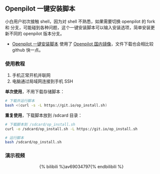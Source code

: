 ## Openpilot 一键安装脚本

小白用户初次接触 shell，因为对 shell 不熟悉，如果需要切换 openpilot 的 fork 和 分支，可能碰到各种问题，这个一键安装脚本可以输入安装选项，简单安装更新不同的 openpilot 版本分支。

* [Openpilot 一键安装脚本](https://github.com/Rming/openpilot_install) 使用了 [Openpilot 国内镜像](/mirror.md)，文件下载也会相比较 github 快一点。


### 使用教程

1. 手机正常开机并联网
2. 电脑通过局域网连接到手机 SSH

**单次使用**，不用下载存储脚本：
```bash
# 下载并运行脚本
bash <(curl -s -L https://git.io/op_install.sh) 
```


**重复使用**，下载脚本放到 /sdcard 目录：
```bash
# 下载脚本到 /sdcard/op_install.sh
curl -o /sdcard/op_install.sh -L https://git.io/op_install.sh

# 运行脚本
bash /sdcard/op_install.sh
```

### 演示视频

<center>
{% bilibili %}av69034797{% endbilibili %}
</center>
